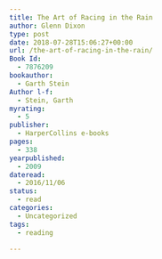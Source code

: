 ```yaml
---
title: The Art of Racing in the Rain
author: Glenn Dixon
type: post
date: 2018-07-28T15:06:27+00:00
url: /the-art-of-racing-in-the-rain/
Book Id:
  - 7876209
bookauthor:
  - Garth Stein
Author l-f:
  - Stein, Garth
myrating:
  - 5
publisher:
  - HarperCollins e-books
pages:
  - 338
yearpublished:
  - 2009
dateread:
  - 2016/11/06
status:
  - read
categories:
  - Uncategorized
tags:
  - reading

---
```

